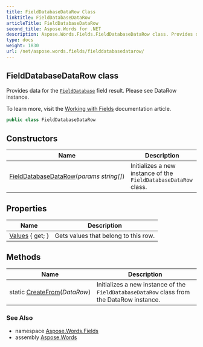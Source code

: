 ```yaml
---
title: FieldDatabaseDataRow Class
linktitle: FieldDatabaseDataRow
articleTitle: FieldDatabaseDataRow
second_title: Aspose.Words for .NET
description: Aspose.Words.Fields.FieldDatabaseDataRow class. Provides data for the FieldDatabase field result. Please see DataRow instance in C#.
type: docs
weight: 1830
url: /net/aspose.words.fields/fielddatabasedatarow/
---
```

## FieldDatabaseDataRow class

Provides data for the [`FieldDatabase`](../fielddatabase/) field result. Please see DataRow instance.

To learn more, visit the [Working with Fields](https://docs.aspose.com/words/net/working-with-fields/) documentation article.

```csharp
public class FieldDatabaseDataRow
```

## Constructors

| Name | Description |
| --- | --- |
| [FieldDatabaseDataRow](fielddatabasedatarow/)(*params string[]*) | Initializes a new instance of the `FieldDatabaseDataRow` class. |

## Properties

| Name | Description |
| --- | --- |
| [Values](../../aspose.words.fields/fielddatabasedatarow/values/) { get; } | Gets values that belong to this row. |

## Methods

| Name | Description |
| --- | --- |
| static [CreateFrom](../../aspose.words.fields/fielddatabasedatarow/createfrom/)(*DataRow*) | Initializes a new instance of the `FieldDatabaseDataRow` class from the DataRow instance. |

### See Also

* namespace [Aspose.Words.Fields](../../aspose.words.fields/)
* assembly [Aspose.Words](../../)
